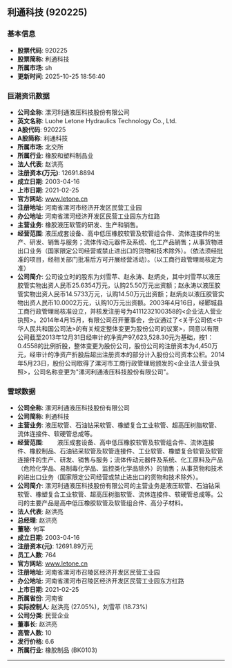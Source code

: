 ## 利通科技 (920225)

### 基本信息

- **股票代码**: 920225
- **股票简称**: 利通科技
- **所属市场**: sh
- **更新时间**: 2025-10-25 18:56:40

### 巨潮资讯数据

- **公司全称**: 漯河利通液压科技股份有限公司
- **英文名称**: Luohe Letone Hydraulics Technology Co., Ltd.
- **A股代码**: 920225
- **A股简称**: 利通科技
- **所属市场**: 北交所
- **所属行业**: 橡胶和塑料制品业
- **法人代表**: 赵洪亮
- **注册资本(万元)**: 12691.8894
- **成立日期**: 2003-04-16
- **上市日期**: 2021-02-25
- **官方网站**: www.letone.cn
- **注册地址**: 河南省漯河市经济开发区民营工业园
- **办公地址**: 河南省漯河经济开发区民营工业园东方红路
- **主营业务**: 橡胶液压软管的研发、生产和销售。
- **经营范围**: 液压成套设备、高中低压橡胶软管及软管组合件、流体连接件的生产、研发、销售与服务；流体传动元器件及系统、化工产品销售；从事货物进出口业务（国家限定公司经营或禁止进出口的货物和技术除外）。（依法须经批准的项目，经相关部门批准后方可开展经营活动）。（以工商行政管理局核定为准）
- **公司简介**: 公司设立时的股东为刘雪苹、赵永涛、赵炳炎，其中刘雪苹以液压胶管实物出资人民币25.6354万元，认购25.50万元出资额；赵永涛以液压胶管实物出资人民币14.5733万元，认购14.50万元出资额；赵炳炎以液压胶管实物出资人民币10.0002万元，认购10万元出资额。2003年4月16日，经郾城县工商行政管理局核准设立，并核发注册号为4111232100358的<企业法人营业执照>。2014年4月15月，有限公司召开董事会，会议通过了<关于公司依<中华人民共和国公司法>的有关规定整体变更为股份公司的议案>，同意以有限公司截至2013年12月31日经审计的净资产97,623,528.30元为基础，按1：0.4558的比例折股，整体变更为股份公司，股份公司的注册资本为4,450万元，经审计的净资产折股后超出注册资本的部分计入股份公司资本公积。2014年5月23日，股份公司取得了漯河市工商行政管理局颁发的<企业法人营业执照>，公司名称变更为"漯河利通液压科技股份有限公司"。

### 雪球数据

- **公司全称**: 漯河利通液压科技股份有限公司
- **公司简称**: 利通科技
- **主营业务**: 液压软管、石油钻采软管、橡塑复合工业软管、超高压树脂软管、流体连接件、软硬管总成等。
- **经营范围**: 　　液压成套设备、高中低压橡胶软管及软管组合件、流体连接件、橡胶制品、石油钻采软管及软管连接件、工业软管、橡塑复合软管及软管连接件的生产、研发、销售与服务；流体传动元器件及系统、化工原料及产品（危险化学品、易制毒化学品、监控类化学品除外）的销售；从事货物和技术的进出口业务（国家限定公司经营或禁止进出口的货物和技术除外）。
- **公司简介**: 漯河利通液压科技股份有限公司的主营业务是液压软管、石油钻采软管、橡塑复合工业软管、超高压树脂软管、流体连接件、软硬管总成等。公司的主要产品是高中低压橡胶软管及软管组合件、高分子材料。
- **法人代表**: 赵洪亮
- **总经理**: 赵洪亮
- **董秘**: 何军
- **成立日期**: 2003-04-16
- **注册资本(元)**: 12691.89万元
- **员工人数**: 764
- **官方网站**: www.letone.cn
- **注册地址**: 河南省漯河市召陵区经济开发区民营工业园
- **办公地址**: 河南省漯河市召陵区经济开发区民营工业园东方红路
- **上市日期**: 2021-02-25
- **所属省份**: 河南省
- **实际控制人**: 赵洪亮 (27.05%)，刘雪苹 (18.73%)
- **公司分类**: 民营企业
- **董事长**: 赵洪亮
- **高管人数**: 10
- **发行价格**: 6.6
- **所属行业**: 橡胶制品 (BK0103)

---